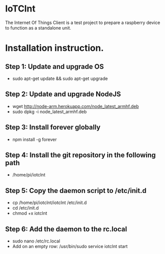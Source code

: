 # IoTClnt
The Internet Of Things Client is a test project to prepare a raspberry device to function as a standalone unit.

# Installation instruction.

## Step 1: Update and upgrade OS
* sudo apt-get update && sudo apt-get upgrade

## Step 2: Update and upgrade NodeJS
* wget http://node-arm.herokuapp.com/node_latest_armhf.deb
* sudo dpkg -i node_latest_armhf.deb 

## Step 3: Install forever globally
* npm install -g forever

## Step 4: Install the git repository in the following path
* /home/pi/iotclnt

## Step 5: Copy the daemon script to /etc/init.d
* cp /home/pi/iotclnt/iotclnt /etc/init.d
* cd /etc/init.d
* chmod +x iotclnt

## Step 6: Add the daemon to the rc.local
* sudo nano /etc/rc.local
* Add on an empty row: /usr/bin/sudo service iotclnt start
